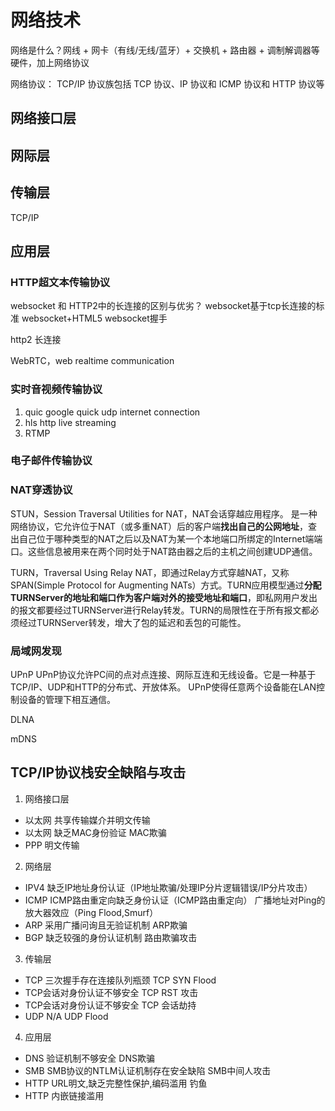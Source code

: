 # 网络技术
网络是什么？网线 + 网卡（有线/无线/蓝牙）+ 交换机 + 路由器 + 调制解调器等硬件，加上网络协议

网络协议：
TCP/IP 协议族包括 TCP 协议、IP 协议和 ICMP 协议和 HTTP 协议等

## 网络接口层

## 网际层


## 传输层
TCP/IP

## 应用层

### HTTP超文本传输协议
websocket 和 HTTP2中的长连接的区别与优劣？
websocket基于tcp长连接的标准
websocket+HTML5
websocket握手

http2 长连接

WebRTC，web realtime communication

### 实时音视频传输协议
1. quic 
google
quick udp internet connection
2. hls
http live streaming
3. RTMP

### 电子邮件传输协议

### NAT穿透协议
STUN，Session Traversal Utilities for NAT，NAT会话穿越应用程序。
是一种网络协议，它允许位于NAT（或多重NAT）后的客户端**找出自己的公网地址**，查出自己位于哪种类型的NAT之后以及NAT为某一个本地端口所绑定的Internet端端口。这些信息被用来在两个同时处于NAT路由器之后的主机之间创建UDP通信。

TURN，Traversal Using Relay NAT，即通过Relay方式穿越NAT，又称SPAN(Simple Protocol for Augmenting NATs）方式。TURN应用模型通过**分配TURNServer的地址和端口作为客户端对外的接受地址和端口**，即私网用户发出的报文都要经过TURNServer进行Relay转发。TURN的局限性在于所有报文都必须经过TURNServer转发，增大了包的延迟和丢包的可能性。

### 局域网发现
UPnP
UPnP协议允许PC间的点对点连接、网际互连和无线设备。它是一种基于TCP/IP、UDP和HTTP的分布式、开放体系。
UPnP使得任意两个设备能在LAN控制设备的管理下相互通信。

DLNA

mDNS

## TCP/IP协议栈安全缺陷与攻击
1. 网络接口层
+ 以太网  共享传输媒介并明文传输
+ 以太网  缺乏MAC身份验证 MAC欺骗
+ PPP     明文传输

2. 网络层
+ IPV4	缺乏IP地址身份认证（IP地址欺骗/处理IP分片逻辑错误/IP分片攻击）
+ ICMP	ICMP路由重定向缺乏身份认证（ICMP路由重定向）
        广播地址对Ping的放大器效应（Ping Flood,Smurf）
+ ARP	采用广播问询且无验证机制	ARP欺骗
+ BGP	缺乏较强的身份认证机制	路由欺骗攻击

3. 传输层
+ TCP	三次握手存在连接队列瓶颈	TCP SYN Flood
+ TCP会话对身份认证不够安全	TCP RST 攻击
+ TCP会话对身份认证不够安全	TCP 会话劫持
+ UDP	N/A	UDP Flood

4. 应用层
+ DNS 验证机制不够安全	DNS欺骗
+ SMB	SMB协议的NTLM认证机制存在安全缺陷	SMB中间人攻击
+ HTTP	URL明文,缺乏完整性保护,编码滥用	钓鱼
+ HTTP 内嵌链接滥用